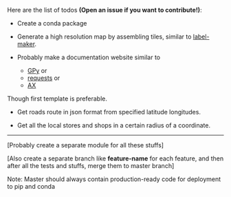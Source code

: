 Here are the list of todos **(Open an issue if you want to contribute!)**:

* Create a conda package

* Generate a high resolution map by assembling tiles, similar to [label-maker](https://github.com/developmentseed/label-maker).

* Probably make a documentation website similar to 
  * [GPy](https://gpy.readthedocs.io) or 
  * [requests](https://requests.readthedocs.io) or 
  * [AX](https://ax.dev/) 

Though first template is preferable. 

* Get roads route in json format from specified latitude longitudes.

* Get all the local stores and shops in a certain radius of a coordinate.

------------------------------------------------------------------------------
[Probably create a separate module for all these stuffs]

[Also create a separate branch like **feature-name** for each feature, and then after all the tests
 and stuffs, merge them to master branch]


Note:
Master should always contain production-ready code for deployment to pip and conda
